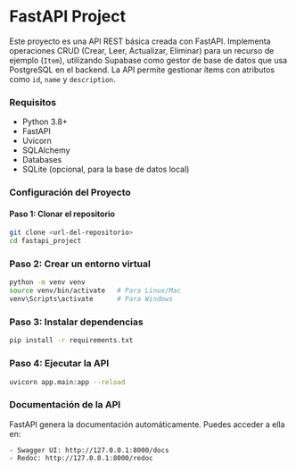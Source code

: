 # FastAPI Project

Este proyecto es una API REST básica creada con FastAPI. Implementa operaciones CRUD (Crear, Leer, Actualizar, Eliminar) para un recurso de ejemplo (`Item`), utilizando Supabase como gestor de base de datos que usa PostgreSQL en el backend. La API permite gestionar ítems con atributos como `id`, `name` y `description`.


### Requisitos

- Python 3.8+
- FastAPI
- Uvicorn
- SQLAlchemy
- Databases
- SQLite (opcional, para la base de datos local)

### Configuración del Proyecto

#### Paso 1: Clonar el repositorio
```bash
git clone <url-del-repositorio>
cd fastapi_project
```

### Paso 2: Crear un entorno virtual
```bash
python -m venv venv
source venv/bin/activate   # Para Linux/Mac
venv\Scripts\activate      # Para Windows
```

### Paso 3: Instalar dependencias
```bash
pip install -r requirements.txt
```

### Paso 4: Ejecutar la API
```bash
uvicorn app.main:app --reload
```

### Documentación de la API

FastAPI genera la documentación automáticamente. Puedes acceder a ella en:

	- Swagger UI: http://127.0.0.1:8000/docs
	- Redoc: http://127.0.0.1:8000/redoc
